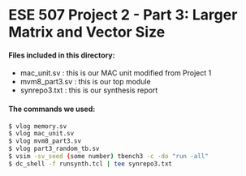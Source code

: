 # ESE 507 Project 2 - Part 3:  Larger Matrix and Vector Size

#### Files included in this directory:

  - mac_unit.sv : this is our MAC unit modified from Project 1
  - mvm8_part3.sv : this is our top module
  - synrepo3.txt : this is our synthesis report

#### The commands we used:
```sh
$ vlog memory.sv
$ vlog mac_unit.sv
$ vlog mvm8_part3.sv
$ vlog part3_random_tb.sv
$ vsim -sv_seed (some number) tbench3 -c -do "run -all"
$ dc_shell -f runsynth.tcl | tee synrepo3.txt
```
